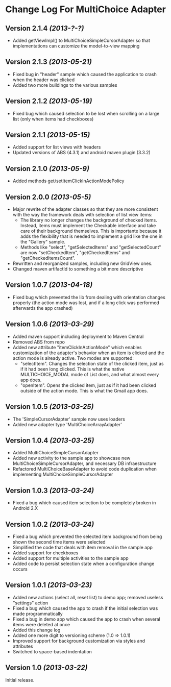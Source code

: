Change Log For MultiChoice Adapter
=======================================

Version 2.1.4 *(2013-?-?)*
----------------------------
* Added getViewImpl() to MultiChoiceSimpleCursorAdapter so that implementations can customize the model-to-view mapping

Version 2.1.3 *(2013-05-21)*
----------------------------
* Fixed bug in "header" sample which caused the application to crash when the header was clicked
* Added two more buildings to the various samples

Version 2.1.2 *(2013-05-19)*
----------------------------
* Fixed bug which caused selection to be lost when scrolling on a large list (only when items had checkboxes)

Version 2.1.1 *(2013-05-15)*
----------------------------
* Added support for list views with headers
* Updated versions of ABS (4.3.1) and android maven plugin (3.3.2)

Version 2.1.0 *(2013-05-9)*
----------------------------
* Added methods get/setItemClickInActionModePolicy

Version 2.0.0 *(2013-05-5)*
----------------------------
 * Major rewrite of the adapter classes so that they are more consistent with the way the framework deals with selection of list view items:
   - The library no longer changes the background of checked items. Instead, items must implement the Checkable interface and take care of their background themselves. This is importante because it adds the flexibility that is needed to implement a grid like the one in the "Gallery" sample.
   - Methods like "select", "getSelectedItems" and "getSelectedCount" are now "setCheckedItem", "getCheckedItems" and "getCheckedItemsCount".   
 * Rewritten and reorganized samples, including new GridView ones.
 * Changed maven artifactId to something a bit more descriptive

Version 1.0.7 *(2013-04-18)*
----------------------------
 * Fixed bug which prevented the lib from dealing with orientation changes properly (the action mode was lost, and if a long click was performed afterwards the app crashed)

Version 1.0.6 *(2013-03-29)*
----------------------------

 * Added maven support including deployment to Maven Central
 * Removed ABS from repo
 * Added new attribute "itemClickInActionMode" which enables customization of the adapter's behavior when an item is clicked and the action mode is already active. Two modes are supported: 
 	* "selectItem". Changes the selection state of the clicked item, just as if it had been long clicked. This is what the native MULTICHOICE_MODAL mode of List does, and what almost every app does.
 	* "openItem". Opens the clicked item, just as if it had been clicked outside of the action mode. This is what the Gmail app does.
 


Version 1.0.5 *(2013-03-25)*
----------------------------

 * The 'SimpleCursorAdapter' sample now uses loaders 
 * Added new adapter type 'MultiChoiceArrayAdapter'

Version 1.0.4 *(2013-03-25)*
----------------------------

 * Added MultiChoiceSimpleCursorAdapter
 * Added new activity to the sample app to showcase new MultiChoiceSimpleCursorAdapter, and necessary DB infraestructure
 * Refactored MultiChoiceBaseAdapter to avoid code duplication when implementing MultiChoiceSimpleCursorAdapter


Version 1.0.3 *(2013-03-24)*
----------------------------

 * Fixed a bug which caused item selection to be completely broken in Android 2.X

Version 1.0.2 *(2013-03-24)*
----------------------------

 * Fixed a bug which prevented the selected item background from being shown the second time items were selected
 * Simplified the code that deals with item removal in the sample app
 * Added support for checkboxes
 * Added support for multiple activities to the sample app
 * Added code to persist selection state when a configuration change occurs

Version 1.0.1 *(2013-03-23)*
----------------------------

 * Added new actions (select all, reset list) to demo app; removed useless "settings" action
 * Fixed a bug which caused the app to crash if the initial selection was made programmatically
 * Fixed a bug in demo app which caused the app to crash when several items were deleted at once
 * Added this change log
 * Added one more digit to versioning scheme (1.0 => 1.0.1)
 * Improved support for background customization via styles and attributes
 * Switched to space-based indentation

Version 1.0 *(2013-03-22)*
----------------------------
Initial release.
